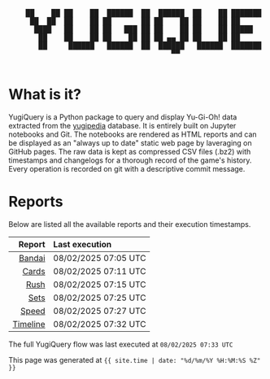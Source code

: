 <div align='center'>
    <pre>
    <br>
    ██    ██ ██    ██  ██████  ██  ██████  ██    ██ ███████ ██████  ██    ██ 
     ██  ██  ██    ██ ██       ██ ██    ██ ██    ██ ██      ██   ██  ██  ██  
      ████   ██    ██ ██   ███ ██ ██    ██ ██    ██ █████   ██████    ████   
       ██    ██    ██ ██    ██ ██ ██ ▄▄ ██ ██    ██ ██      ██   ██    ██    
       ██     ██████   ██████  ██  ██████   ██████  ███████ ██   ██    ██    
                                      ▀▀                                     
    </pre>
</div>

# What is it?

YugiQuery is a Python package to query and display Yu-Gi-Oh! data extracted from the [yugipedia](http://yugipedia.com) database. It is entirely built on Jupyter notebooks and Git. The notebooks are rendered as HTML reports and can be displayed as an "always up to date" static web page by laveraging on GitHub pages. The raw data is kept as compressed CSV files (.bz2) with timestamps and changelogs for a thorough record of the game's history. Every operation is recorded on git with a descriptive commit message. 

# Reports

Below are listed all the available reports and their execution timestamps. 

|                    Report | Last execution       |
| -------------------------:|:-------------------- |
| [Bandai](reports/Bandai.html) | 08/02/2025 07:05 UTC |
| [Cards](reports/Cards.html) | 08/02/2025 07:11 UTC |
| [Rush](reports/Rush.html) | 08/02/2025 07:15 UTC |
| [Sets](reports/Sets.html) | 08/02/2025 07:25 UTC |
| [Speed](reports/Speed.html) | 08/02/2025 07:27 UTC |
| [Timeline](reports/Timeline.html) | 08/02/2025 07:32 UTC |


The full YugiQuery flow was last executed at `08/02/2025 07:33 UTC`

This page was generated at `{{ site.time | date: "%d/%m/%Y %H:%M:%S %Z" }}`
